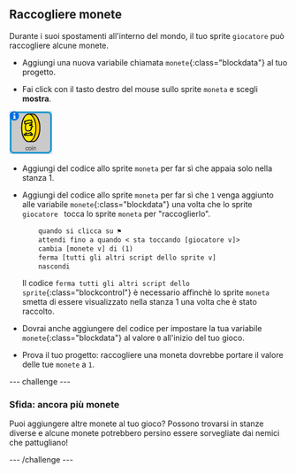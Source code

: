 ## Raccogliere monete

Durante i suoi spostamenti all'interno del mondo, il tuo sprite `giocatore` può raccogliere alcune monete.

+ Aggiungi una nuova variabile chiamata `monete`{:class="blockdata"} al tuo progetto.

+ Fai click con il tasto destro del mouse sullo sprite `moneta` e scegli **mostra**.

![screenshot](images/world-coins.png)

+ Aggiungi del codice allo sprite `moneta` per far sì che appaia solo nella stanza 1.

+ Aggiungi del codice allo sprite `moneta` per far sì che `1` venga aggiunto alle variabile `monete`{:class="blockdata"} una volta che lo sprite `giocatore ` tocca lo sprite `moneta` per "raccoglierlo".
    
    ```blocks
        quando si clicca su ⚑
    	attendi fino a quando < sta toccando [giocatore v]>
    	cambia [monete v] di (1)
    	ferma [tutti gli altri script dello sprite v]
    	nascondi
    ```
    
    Il codice `ferma tutti gli altri script dello sprite`{:class="blockcontrol"} è necessario affinchè lo sprite `moneta` smetta di essere visualizzato nella stanza 1 una volta che è stato raccolto.

+ Dovrai anche aggiungere del codice per impostare la tua variabile `monete`{:class="blockdata"} al valore `0` all'inizio del tuo gioco.

+ Prova il tuo progetto: raccogliere una moneta dovrebbe portare il valore delle tue `monete` a `1`.

\--- challenge \---

### Sfida: ancora più monete

Puoi aggiungere altre monete al tuo gioco? Possono trovarsi in stanze diverse e alcune monete potrebbero persino essere sorvegliate dai nemici che pattugliano!

\--- /challenge \---